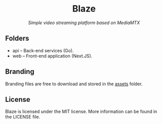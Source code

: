 <div align="center">
  <h1>Blaze</h1>
  <i>Simple video streaming platform based on MediaMTX</i>
</div>

## Folders

- api – Back-end services (Go).
- web – Front-end application (Next.JS).

## Branding

Branding files are free to download and stored in the [assets](./assets) folder.

## License

Blaze is licensed under the MIT license. More information can be found in the LICENSE file.
